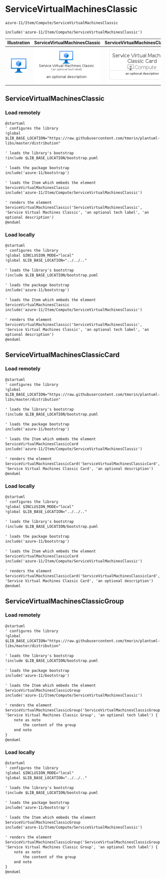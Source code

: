 # ServiceVirtualMachinesClassic


```text
azure-11/Item/Compute/ServiceVirtualMachinesClassic
```

```text
include('azure-11/Item/Compute/ServiceVirtualMachinesClassic')
```



| Illustration | ServiceVirtualMachinesClassic | ServiceVirtualMachinesClassicCard | ServiceVirtualMachinesClassicGroup |
| :---: | :---: | :---: | :---: |
| ![illustration for Illustration](../../../azure-11/Item/Compute/ServiceVirtualMachinesClassic.png) | ![illustration for ServiceVirtualMachinesClassic](../../../azure-11/Item/Compute/ServiceVirtualMachinesClassic.Local.png) | ![illustration for ServiceVirtualMachinesClassicCard](../../../azure-11/Item/Compute/ServiceVirtualMachinesClassicCard.Local.png) | ![illustration for ServiceVirtualMachinesClassicGroup](../../../azure-11/Item/Compute/ServiceVirtualMachinesClassicGroup.Local.png) |




## ServiceVirtualMachinesClassic

### Load remotely
```plantuml
@startuml
' configures the library
!global $LIB_BASE_LOCATION="https://raw.githubusercontent.com/tmorin/plantuml-libs/master/distribution"

' loads the library's bootstrap
!include $LIB_BASE_LOCATION/bootstrap.puml

' loads the package bootstrap
include('azure-11/bootstrap')

' loads the Item which embeds the element ServiceVirtualMachinesClassic
include('azure-11/Item/Compute/ServiceVirtualMachinesClassic')

' renders the element
ServiceVirtualMachinesClassic('ServiceVirtualMachinesClassic', 'Service Virtual Machines Classic', 'an optional tech label', 'an optional description')
@enduml
```

### Load locally
```plantuml
@startuml
' configures the library
!global $INCLUSION_MODE="local"
!global $LIB_BASE_LOCATION="../../.."

' loads the library's bootstrap
!include $LIB_BASE_LOCATION/bootstrap.puml

' loads the package bootstrap
include('azure-11/bootstrap')

' loads the Item which embeds the element ServiceVirtualMachinesClassic
include('azure-11/Item/Compute/ServiceVirtualMachinesClassic')

' renders the element
ServiceVirtualMachinesClassic('ServiceVirtualMachinesClassic', 'Service Virtual Machines Classic', 'an optional tech label', 'an optional description')
@enduml
```

## ServiceVirtualMachinesClassicCard

### Load remotely
```plantuml
@startuml
' configures the library
!global $LIB_BASE_LOCATION="https://raw.githubusercontent.com/tmorin/plantuml-libs/master/distribution"

' loads the library's bootstrap
!include $LIB_BASE_LOCATION/bootstrap.puml

' loads the package bootstrap
include('azure-11/bootstrap')

' loads the Item which embeds the element ServiceVirtualMachinesClassicCard
include('azure-11/Item/Compute/ServiceVirtualMachinesClassic')

' renders the element
ServiceVirtualMachinesClassicCard('ServiceVirtualMachinesClassicCard', 'Service Virtual Machines Classic Card', 'an optional description')
@enduml
```

### Load locally
```plantuml
@startuml
' configures the library
!global $INCLUSION_MODE="local"
!global $LIB_BASE_LOCATION="../../.."

' loads the library's bootstrap
!include $LIB_BASE_LOCATION/bootstrap.puml

' loads the package bootstrap
include('azure-11/bootstrap')

' loads the Item which embeds the element ServiceVirtualMachinesClassicCard
include('azure-11/Item/Compute/ServiceVirtualMachinesClassic')

' renders the element
ServiceVirtualMachinesClassicCard('ServiceVirtualMachinesClassicCard', 'Service Virtual Machines Classic Card', 'an optional description')
@enduml
```

## ServiceVirtualMachinesClassicGroup

### Load remotely
```plantuml
@startuml
' configures the library
!global $LIB_BASE_LOCATION="https://raw.githubusercontent.com/tmorin/plantuml-libs/master/distribution"

' loads the library's bootstrap
!include $LIB_BASE_LOCATION/bootstrap.puml

' loads the package bootstrap
include('azure-11/bootstrap')

' loads the Item which embeds the element ServiceVirtualMachinesClassicGroup
include('azure-11/Item/Compute/ServiceVirtualMachinesClassic')

' renders the element
ServiceVirtualMachinesClassicGroup('ServiceVirtualMachinesClassicGroup', 'Service Virtual Machines Classic Group', 'an optional tech label') {
    note as note
        the content of the group
    end note
}
@enduml
```

### Load locally
```plantuml
@startuml
' configures the library
!global $INCLUSION_MODE="local"
!global $LIB_BASE_LOCATION="../../.."

' loads the library's bootstrap
!include $LIB_BASE_LOCATION/bootstrap.puml

' loads the package bootstrap
include('azure-11/bootstrap')

' loads the Item which embeds the element ServiceVirtualMachinesClassicGroup
include('azure-11/Item/Compute/ServiceVirtualMachinesClassic')

' renders the element
ServiceVirtualMachinesClassicGroup('ServiceVirtualMachinesClassicGroup', 'Service Virtual Machines Classic Group', 'an optional tech label') {
    note as note
        the content of the group
    end note
}
@enduml
```

